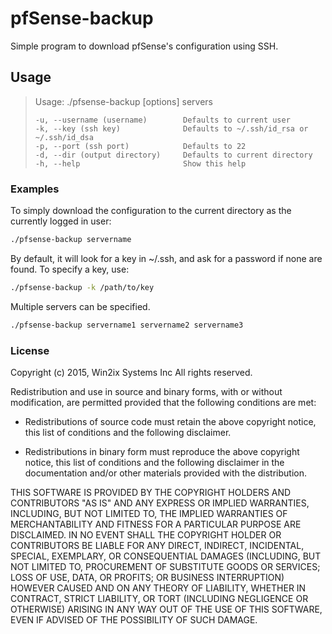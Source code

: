 # pfSense-backup
Simple program to download pfSense's configuration using SSH.

## Usage
> Usage: ./pfsense-backup [options] servers
> 
>     -u, --username (username)        Defaults to current user
>     -k, --key (ssh key)              Defaults to ~/.ssh/id_rsa or ~/.ssh/id_dsa
>     -p, --port (ssh port)            Defaults to 22
>     -d, --dir (output directory)     Defaults to current directory
>     -h, --help                       Show this help

### Examples
To simply download the configuration to the current directory as the currently
logged in user:
```sh
./pfsense-backup servername
```

By default, it will look for a key in ~/.ssh, and ask for a password if none are
found.  To specify a key, use:

```sh
./pfsense-backup -k /path/to/key
```

Multiple servers can be specified.
```sh
./pfsense-backup servername1 servername2 servername3
```

### License

Copyright (c) 2015, Win2ix Systems Inc
All rights reserved.

Redistribution and use in source and binary forms, with or without
modification, are permitted provided that the following conditions are met:

* Redistributions of source code must retain the above copyright notice, this
  list of conditions and the following disclaimer.

* Redistributions in binary form must reproduce the above copyright notice,
  this list of conditions and the following disclaimer in the documentation
  and/or other materials provided with the distribution.

THIS SOFTWARE IS PROVIDED BY THE COPYRIGHT HOLDERS AND CONTRIBUTORS "AS IS"
AND ANY EXPRESS OR IMPLIED WARRANTIES, INCLUDING, BUT NOT LIMITED TO, THE
IMPLIED WARRANTIES OF MERCHANTABILITY AND FITNESS FOR A PARTICULAR PURPOSE ARE
DISCLAIMED. IN NO EVENT SHALL THE COPYRIGHT HOLDER OR CONTRIBUTORS BE LIABLE
FOR ANY DIRECT, INDIRECT, INCIDENTAL, SPECIAL, EXEMPLARY, OR CONSEQUENTIAL
DAMAGES (INCLUDING, BUT NOT LIMITED TO, PROCUREMENT OF SUBSTITUTE GOODS OR
SERVICES; LOSS OF USE, DATA, OR PROFITS; OR BUSINESS INTERRUPTION) HOWEVER
CAUSED AND ON ANY THEORY OF LIABILITY, WHETHER IN CONTRACT, STRICT LIABILITY,
OR TORT (INCLUDING NEGLIGENCE OR OTHERWISE) ARISING IN ANY WAY OUT OF THE USE
OF THIS SOFTWARE, EVEN IF ADVISED OF THE POSSIBILITY OF SUCH DAMAGE.
